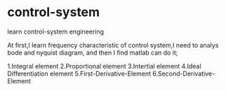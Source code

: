 # control-system
learn control-system engineering

At first,I learn frequency characteristic of control system,I need to analys bode and nyquist diagram,
and then I find matlab can do it;

1.Integral element
2.Proportional element
3.Intertial element
4.Ideal Differentiation element
5.First-Derivative-Element
6.Second-Derivative-Element
